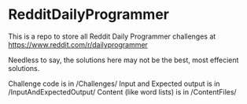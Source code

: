 # RedditDailyProgrammer
This is a repo to store all Reddit Daily Programmer challenges at https://www.reddit.com/r/dailyprogrammer

Needless to say, the solutions here may not be the best, most effecient solutions.

Challenge code is in /Challenges/
Input and Expected output is in /InputAndExpectedOutput/
Content (like word lists) is in /ContentFiles/
